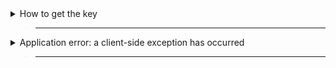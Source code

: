 <details>
  <summary>How to get the key</summary>

> ___

> Open Hydrogen
>
> press get key
>
> click on the check box
>
> complete captcha check
>
> press get key
>
> - it redirect you to linkvertise. scroll down. click on free access. complete the task. Wait 5 seconds press X. press free access again. same steps (you need to pass 3 gateways)
>
> Copy the key
>
> Open Hydrogen
>
> paste the key on the key tab (**not adless login**)
>
> Authenticate
>

</details>

> ___

<details>
  <summary>Application error: a client-side exception has occurred</summary>

> ___

> Use a different browser
>
/
> close and Open a new tab

</details>

> ___

